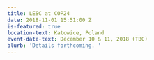 ```yaml
---
title: LESC at COP24
date: 2018-11-01 15:51:00 Z
is-featured: true
location-text: Katowice, Poland
event-date-text: December 10 & 11, 2018 (TBC)
blurb: 'Details forthcoming. '
---
```


